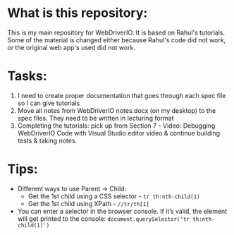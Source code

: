 # What is this repository:

This is my main repository for WebDriverIO. It is based on Rahul's tutorials. Some of the material is changed either because Rahul's code did not work, or the original web app's used did not work.

# Tasks:

1. I need to create proper documentation that goes through each spec file so I can give tutorials
2. Move all notes from WebDriverIO notes.docx (on my desktop) to the spec files. They need to be written in lecturing format
3. Completing the tutorials: pick up from Section 7 - Video: Debugging WebDriverIO Code with Visual Studio editor video & continue building tests & taking notes.

# Tips:

- Different ways to use Parent -> Child:
  - Get the 1st child using a CSS selector - `tr th:nth-child(1)`
  - Get the 1st child using XPath - `//tr/th[1]`
- You can enter a selector in the browser console. If it’s valid, the element will get printed to the console: `document.querySelector('tr th:nth-child(1)')`
